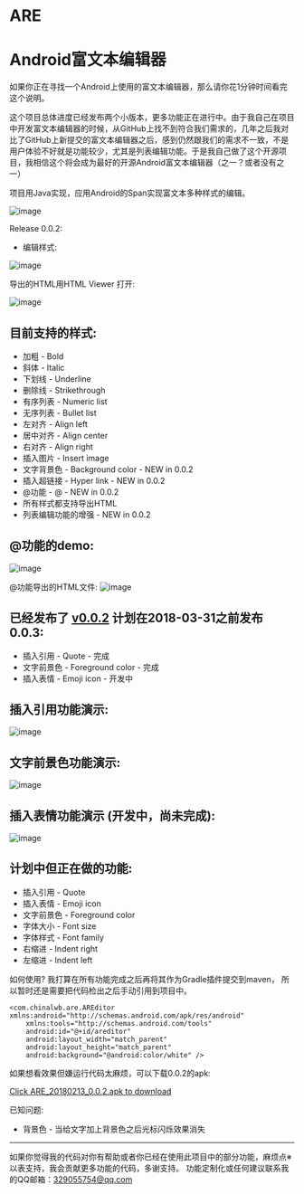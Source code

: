 # ARE
Android富文本编辑器 
===================

如果你正在寻找一个Android上使用的富文本编辑器，那么请你花1分钟时间看完这个说明。

这个项目总体进度已经发布两个小版本，更多功能正在进行中。由于我自己在项目中开发富文本编辑器的时候，从GitHub上找不到符合我们需求的，几年之后我对比了GitHub上新提交的富文本编辑器之后，感到仍然跟我们的需求不一致，不是用户体验不好就是功能较少，尤其是列表编辑功能。于是我自己做了这个开源项目，我相信这个将会成为最好的开源Android富文本编辑器（之一？或者没有之一）

项目用Java实现，应用Android的Span实现富文本多种样式的编辑。

 ![image](https://github.com/chinalwb/are/blob/master/ARE/demo/demo3.gif)
 
Release 0.0.2:
* 编辑样式:

 ![image](https://github.com/chinalwb/are/blob/master/ARE/demo/ARE_editing.png)

 导出的HTML用HTML Viewer 打开:

 ![image](https://github.com/chinalwb/are/blob/master/ARE/demo/HTMLViewer.png)

目前支持的样式:
------------------
* 加粗 - Bold
* 斜体 - Italic
* 下划线 - Underline
* 删除线 - Strikethrough
* 有序列表 - Numeric list
* 无序列表 - Bullet list
* 左对齐 - Align left
* 居中对齐 - Align center
* 右对齐 - Align right
* 插入图片 - Insert image
* 文字背景色 - Background color - NEW in 0.0.2
* 插入超链接 - Hyper link - NEW in 0.0.2
* @功能 - @ - NEW in 0.0.2
* 所有样式都支持导出HTML
* 列表编辑功能的增强 - NEW in 0.0.2

@功能的demo:
-----------------
 ![image](https://github.com/chinalwb/are/blob/master/ARE/demo/at_demo.gif)
 
@功能导出的HTML文件:
 ![image](https://github.com/chinalwb/are/blob/master/ARE/demo/at_demo_html.png)


已经发布了 [v0.0.2](https://github.com/chinalwb/are/releases/tag/v0.0.2) 计划在2018-03-31之前发布0.0.3:
-----------------

* 插入引用 - Quote - 完成
* 文字前景色 - Foreground color - 完成
* 插入表情 - Emoji icon - 开发中

插入引用功能演示:
-----------------
 ![image](https://github.com/chinalwb/are/blob/master/ARE/demo/quote_demo.png)
 
文字前景色功能演示:
-----------------
 ![image](https://github.com/chinalwb/are/blob/master/ARE/demo/fontcolor_demo.png)

插入表情功能演示 (开发中，尚未完成):
-----------------
 ![image](https://github.com/chinalwb/are/blob/master/ARE/demo/emoji_demo.png)

计划中但正在做的功能:
-----------------
* 插入引用 - Quote
* 插入表情 - Emoji icon
* 文字前景色 - Foreground color
* 字体大小 - Font size
* 字体样式 - Font family
* 右缩进 - Indent right
* 左缩进 - Indent left


如何使用?
我打算在所有功能完成之后再将其作为Gradle插件提交到maven， 所以暂时还是需要把代码检出之后手动引用到项目中。
```
<com.chinalwb.are.AREditor xmlns:android="http://schemas.android.com/apk/res/android"
    xmlns:tools="http://schemas.android.com/tools"
    android:id="@+id/areditor"
    android:layout_width="match_parent"
    android:layout_height="match_parent"
    android:background="@android:color/white" />
```
如果想看效果但嫌运行代码太麻烦，可以下载0.0.2的apk:

[Click ARE_20180213_0.0.2.apk to download](https://github.com/chinalwb/Android-Rich-text-Editor/releases/download/v0.0.2/ARE_20180213_0.0.2.apk)

已知问题:
* 背景色 - 当给文字加上背景色之后光标闪烁效果消失

-------------------
如果你觉得我的代码对你有帮助或者你已经在使用此项目中的部分功能，麻烦点※以表支持，我会贡献更多功能的代码，多谢支持。
功能定制化或任何建议联系我的QQ邮箱：329055754@qq.com
